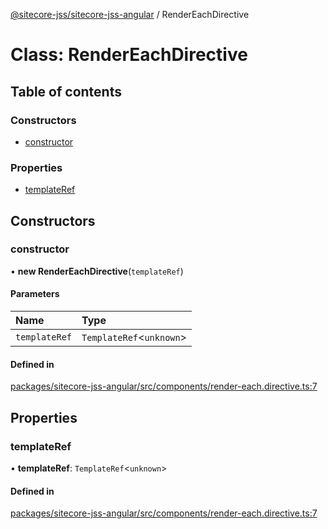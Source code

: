 [@sitecore-jss/sitecore-jss-angular](../README.md) / RenderEachDirective

# Class: RenderEachDirective

## Table of contents

### Constructors

- [constructor](RenderEachDirective.md#constructor)

### Properties

- [templateRef](RenderEachDirective.md#templateref)

## Constructors

### constructor

• **new RenderEachDirective**(`templateRef`)

#### Parameters

| Name | Type |
| :------ | :------ |
| `templateRef` | `TemplateRef`\<`unknown`\> |

#### Defined in

[packages/sitecore-jss-angular/src/components/render-each.directive.ts:7](https://github.com/Sitecore/jss/blob/d306249b7/packages/sitecore-jss-angular/src/components/render-each.directive.ts#L7)

## Properties

### templateRef

• **templateRef**: `TemplateRef`\<`unknown`\>

#### Defined in

[packages/sitecore-jss-angular/src/components/render-each.directive.ts:7](https://github.com/Sitecore/jss/blob/d306249b7/packages/sitecore-jss-angular/src/components/render-each.directive.ts#L7)
